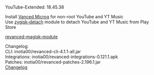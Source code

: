 YouTube-Extended: 18.45.38  

Install [Vanced Microg](https://github.com/TeamVanced/VancedMicroG/releases) for non-root YouTube and YT Music  
Use [zygisk-detach](https://github.com/j-hc/zygisk-detach) module to detach YouTube and YT Music from Play Store  

[revanced-magisk-module](https://github.com/j-hc/revanced-magisk-module)  

Changelog:  
CLI: inotia00/revanced-cli-4.1.1-all.jar  
Integrations: inotia00/revanced-integrations-0.121.1.apk  
Patches: inotia00/revanced-patches-2.196.1.jar  
[Changelog](https://github.com/inotia00/revanced-patches/releases/tag/v2.196.1)  
